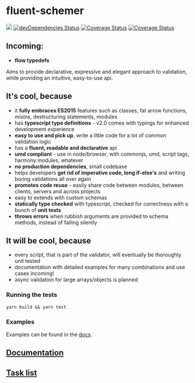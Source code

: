 # fluent-schemer

<a href='https://david-dm.org/KonstantinSimeonov/fluent-schemer'><img src='https://img.shields.io/david/KonstantinSimeonov/fluent-schemer.svg'></a>
[![devDependencies Status](https://david-dm.org/KonstantinSimeonov/fluent-schemer/dev-status.svg)](https://david-dm.org/KonstantinSimeonov/fluent-schemer?type=dev)
<a href='https://travis-ci.org/KonstantinSimeonov/fluent-schemer'><img src='https://travis-ci.org/KonstantinSimeonov/fluent-schemer.svg?branch=master' alt='Coverage Status' /></a> <a href='https://coveralls.io/github/KonstantinSimeonov/fluent-schemer'><img src='https://coveralls.io/repos/github/KonstantinSimeonov/fluent-schemer/badge.svg' alt='Coverage Status' /></a>

## Incoming:
- **flow typedefs**

Aims to provide declarative, expressive and elegant approach to validation, while providing an intuitive, easy-to-use api.

## It's cool, because
- it **fully embraces ES2015** features such as classes, fat arrow functions, mixins, destructuring statements, modules
- has **typescript type definitions** - v2.0 comes with typings for enhanced development experience
- **easy to use and pick up**, write a little code for a lot of common validation logic
- has a **fluent, readable and declarative** api
- **umd compliant** - use in node/browser, with commonjs, umd, script tags, harmony modules, whatever
- **no production dependencies**, small codebase
- helps developers **get rid of imperative code, long if-else's** and writing boring validations all over again
- **promotes code reuse** - easily share code between modules, between clients, servers and across projects
- easy to extends with custom schemas
- **statically type checked** with typescript, checked for correctness with a bunch of **unit tests**
- **throws errors** when rubbish arguments are provided to schema methods, instead of failing silently

## It will be cool, because
- every script, that is part of the validator, will eventually be thoroughly unit tested
- documentation with detailed examples for many combinations and use cases incoming!
- async validation for large arrays/objects is planned

### Running the tests

```
yarn build && yarn test
```

### Examples

Examples can be found in the [docs](./docs).

## [Documentation](./docs/QUICKSTART.md)
## [Task list](./TODOS.md)
